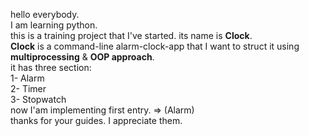 hello everybody.<br>
I am learning python.<br>
this is a training project that I've started. its name is <b>Clock</b>.<br>
<b>Clock</b> is a command-line alarm-clock-app that I want to struct it using <b>multiprocessing</b> & <b>OOP approach</b>.<br>
it has three section:<br>
1- Alarm<br>
2- Timer<br>
3- Stopwatch<br>
now I'am implementing first entry. => (Alarm)<br>
thanks for your guides. I appreciate them.<br>
